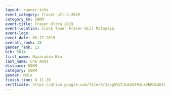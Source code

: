 ```yaml
---
layout: runner-info 
event_category: fraser-ultra-2019 
category_km: 50KM 
event-title: Fraser Ultra 2019 
event-location: Clock Tower Fraser Hill Malaysia 
event-logo: 
event-date: 08-17-2019 
overall_rank: 18
gender_rank: 13
bib: 5014
first_name: Nazarudin Bin
last_name: Che Amat
distance: 50KM
category: 50KM
gender: Male
finish_time: 6-11-20
certficate: https-//drive.google.com/file/d/1cxgVSVCJwSo0tPoLkVbRHCwEIPNPZDf4/view?usp=sharing
---
```


